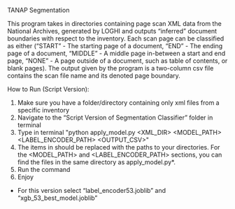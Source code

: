 TANAP Segmentation 

This program takes in directories containing page scan XML data from the National Archives, generated by LOGHI and outputs “inferred” document boundaries with respect to the inventory. Each scan page can be classified as either (“START” - The starting page of a document, “END” - The ending page of a document, “MIDDLE” - A middle page in-between a start and end page, “NONE” - A page outside of a document, such as table of contents, or blank pages). The output given by the program is a two-column csv file contains the scan file name and its denoted page boundary.

 How to Run (Script Version):
1. Make sure you have a folder/directory containing only xml files from a specific inventory
2. Navigate to the “Script Version of Segmentation Classifier” folder in terminal
3. Type in terminal "python apply_model.py <XML_DIR> <MODEL_PATH> <LABEL_ENCODER_PATH> <OUTPUT_CSV>"
4. The items in <brackets> should be replaced with the paths to your directories. For the <MODEL_PATH> and <LABEL_ENCODER_PATH> sections, you can find the files in the same directory as apply_model.py*.
5. Run the command
6. Enjoy

* For this version select “label_encoder53.joblib” and “xgb_53_best_model.joblib”
